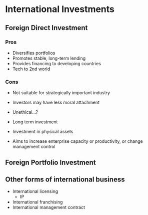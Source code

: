 # International Investments

## Foreign Direct Investment

### Pros

- Diversifies portfolios
- Promotes stable, long-term lending
- Provides financing to developing countries
- Tech to 2nd world

### Cons

- Not suitable for strategically important industry
- Investors may have less moral attachment
- Unethical...?

- Long term investment
- Investment in physical assets
- Aims to increase enterprise capacity or productivity, or change management control

## Foreign Portfolio Investment

## Other forms of international business

- International licensing
  - IP
- International franchising
- International management contract